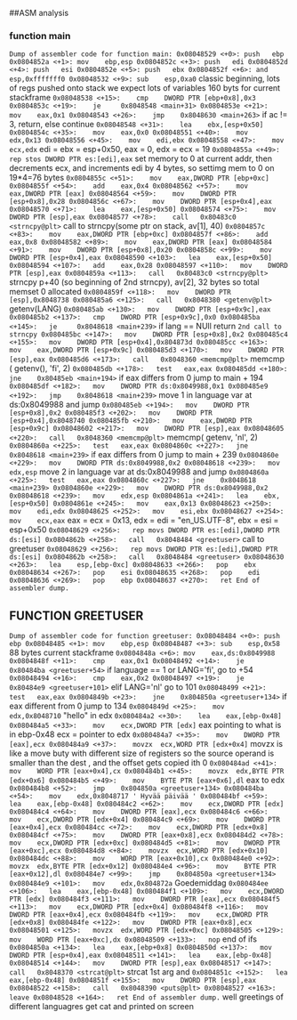 ##ASM analysis

### function main
`
Dump of assembler code for function main:
   0x08048529 <+0>:	push   ebp
   0x0804852a <+1>:	mov    ebp,esp
   0x0804852c <+3>:	push   edi
   0x0804852d <+4>:	push   esi
   0x0804852e <+5>:	push   ebx
   0x0804852f <+6>:	and    esp,0xfffffff0
   0x08048532 <+9>:	sub    esp,0xa0
   `
   classic beginning, lots of regs pushed onto stack we expect lots of variables
   160 byts for current stackframe
   `
   0x08048538 <+15>:	cmp    DWORD PTR [ebp+0x8],0x3
   0x0804853c <+19>:	je     0x8048548 <main+31>
   0x0804853e <+21>:	mov    eax,0x1
   0x08048543 <+26>:	jmp    0x8048630 <main+263>
	`
	if ac != 3, return, else continue
	`
   0x08048548 <+31>:	lea    ebx,[esp+0x50]
   0x0804854c <+35>:	mov    eax,0x0
   0x08048551 <+40>:	mov    edx,0x13
   0x08048556 <+45>:	mov    edi,ebx
   0x08048558 <+47>:	mov    ecx,edx
   `
   edi = ebx = esp+0x50, eax = 0, edx = ecx = 19 
   `
   0x0804855a <+49>:	rep stos DWORD PTR es:[edi],eax
   `
   set memory to 0 at current addr, then decrements ecx, and increments edi by 4 bytes, so settimg mem  to 0 on 19*4=76 bytes 
   `
   0x0804855c <+51>:	mov    eax,DWORD PTR [ebp+0xc]
   0x0804855f <+54>:	add    eax,0x4
   0x08048562 <+57>:	mov    eax,DWORD PTR [eax]
   0x08048564 <+59>:	mov    DWORD PTR [esp+0x8],0x28
   0x0804856c <+67>:	mov    DWORD PTR [esp+0x4],eax
   0x08048570 <+71>:	lea    eax,[esp+0x50]
   0x08048574 <+75>:	mov    DWORD PTR [esp],eax
   0x08048577 <+78>:	call   0x80483c0 <strncpy@plt>
   `
   call to strncpy(some ptr on stack, av[1], 40)
   `
   0x0804857c <+83>:	mov    eax,DWORD PTR [ebp+0xc]
   0x0804857f <+86>:	add    eax,0x8
   0x08048582 <+89>:	mov    eax,DWORD PTR [eax]
   0x08048584 <+91>:	mov    DWORD PTR [esp+0x8],0x20
   0x0804858c <+99>:	mov    DWORD PTR [esp+0x4],eax
   0x08048590 <+103>:	lea    eax,[esp+0x50]
   0x08048594 <+107>:	add    eax,0x28
   0x08048597 <+110>:	mov    DWORD PTR [esp],eax
   0x0804859a <+113>:	call   0x80483c0 <strncpy@plt>
   `
   strncpy p+40 (so beginning of 2nd strncpy), av[2], 32 bytes
   so total memset 0 allocated
   `
   0x0804859f <+118>:	mov    DWORD PTR [esp],0x8048738
   0x080485a6 <+125>:	call   0x8048380 <getenv@plt>
   `
   getenv(LANG)
   `
   0x080485ab <+130>:	mov    DWORD PTR [esp+0x9c],eax
   0x080485b2 <+137>:	cmp    DWORD PTR [esp+0x9c],0x0
   0x080485ba <+145>:	je     0x8048618 <main+239>
   `
   if lang == NUll return
   `
   2nd call to strncpy
   0x080485bc <+147>:	mov    DWORD PTR [esp+0x8],0x2
   0x080485c4 <+155>:	mov    DWORD PTR [esp+0x4],0x804873d
   0x080485cc <+163>:	mov    eax,DWORD PTR [esp+0x9c]
   0x080485d3 <+170>:	mov    DWORD PTR [esp],eax
   0x080485d6 <+173>:	call   0x8048360 <memcmp@plt>
   `
   memcmp ( getenv(), 'fi', 2)
   `
   0x080485db <+178>:	test   eax,eax
   0x080485dd <+180>:	jne    0x80485eb <main+194>
   `
   if eax differs from 0 jump to main + 194
   `
   0x080485df <+182>:	mov    DWORD PTR ds:0x8049988,0x1
   0x080485e9 <+192>:	jmp    0x8048618 <main+239>
   `
   move 1 in language var at ds:0x8049988 and jump
   `
   0x080485eb <+194>:	mov    DWORD PTR [esp+0x8],0x2
   0x080485f3 <+202>:	mov    DWORD PTR [esp+0x4],0x8048740
   0x080485fb <+210>:	mov    eax,DWORD PTR [esp+0x9c]
   0x08048602 <+217>:	mov    DWORD PTR [esp],eax
   0x08048605 <+220>:	call   0x8048360 <memcmp@plt>
   `
   memcmp( getenv, 'nl', 2)
   `
   0x0804860a <+225>:	test   eax,eax
   0x0804860c <+227>:	jne    0x8048618 <main+239>
   `
   if eax differs from 0 jump to main + 239
   `
   0x0804860e <+229>:	mov    DWORD PTR ds:0x8049988,0x2
   0x08048618 <+239>:	mov    edx,esp
   `
   move 2 in language var at ds:0x8049988 and jump
   `
   0x0804860a <+225>:	test   eax,eax
   0x0804860c <+227>:	jne    0x8048618 <main+239>
   0x0804860e <+229>:	mov    DWORD PTR ds:0x8049988,0x2
   0x08048618 <+239>:	mov    edx,esp
   0x0804861a <+241>:	lea    ebx,[esp+0x50]
   0x0804861e <+245>:	mov    eax,0x13
   0x08048623 <+250>:	mov    edi,edx
   0x08048625 <+252>:	mov    esi,ebx
   0x08048627 <+254>:	mov    ecx,eax
   `
   eax = ecx = 0x13, edx = edi = "en_US.UTF-8", ebx = esi = esp+0x50
   `
   0x08048629 <+256>:	rep movs DWORD PTR es:[edi],DWORD PTR ds:[esi]
   0x0804862b <+258>:	call   0x8048484 <greetuser>
   `
   call to greetuser
   `
   0x08048629 <+256>:	rep movs DWORD PTR es:[edi],DWORD PTR ds:[esi]
   0x0804862b <+258>:	call   0x8048484 <greetuser>
   0x08048630 <+263>:	lea    esp,[ebp-0xc]
   0x08048633 <+266>:	pop    ebx
   0x08048634 <+267>:	pop    esi
   0x08048635 <+268>:	pop    edi
   0x08048636 <+269>:	pop    ebp
   0x08048637 <+270>:	ret
End of assembler dump.
`

## FUNCTION GREETUSER

`
Dump of assembler code for function greetuser:
   0x08048484 <+0>:	push   ebp
   0x08048485 <+1>:	mov    ebp,esp
   0x08048487 <+3>:	sub    esp,0x58
   `
   88 bytes current stackframe
   `
   0x0804848a <+6>:	mov    eax,ds:0x8049988
   0x0804848f <+11>:	cmp    eax,0x1
   0x08048492 <+14>:	je     0x80484ba <greetuser+54>
   `
   if language == 1 or LANG='fi', go to +54
   `
   0x08048494 <+16>:	cmp    eax,0x2
   0x08048497 <+19>:	je     0x80484e9 <greetuser+101>
   `
   elif LANG='nl' go to 101
   `
   0x08048499 <+21>:	test   eax,eax
   0x0804849b <+23>:	jne    0x804850a <greetuser+134>
   `
   if eax different from 0 jump to 134
   `
   0x0804849d <+25>:	mov    edx,0x8048710
   `
   "hello" in edx
   `
   0x080484a2 <+30>:	lea    eax,[ebp-0x48]
   0x080484a5 <+33>:	mov    ecx,DWORD PTR [edx]
   `
   eax pointing to what is in ebp-0x48
   ecx = pointer to edx
   `
   0x080484a7 <+35>:	mov    DWORD PTR [eax],ecx
   0x080484a9 <+37>:	movzx  ecx,WORD PTR [edx+0x4]
   `
   movzx is like a move buty with different size of registers so
   the source operand is smaller than the dest , and the offset gets
   copied ith 0
   `
   0x080484ad <+41>:	mov    WORD PTR [eax+0x4],cx
   0x080484b1 <+45>:	movzx  edx,BYTE PTR [edx+0x6]
   0x080484b5 <+49>:	mov    BYTE PTR [eax+0x6],dl
   `
   eax to edx
   `
   0x080484b8 <+52>:	jmp    0x804850a <greetuser+134>
   0x080484ba <+54>:	mov    edx,0x8048717
   '
   Hyvää päivää
   '
   0x080484bf <+59>:	lea    eax,[ebp-0x48]
   0x080484c2 <+62>:	mov    ecx,DWORD PTR [edx]
   0x080484c4 <+64>:	mov    DWORD PTR [eax],ecx
   0x080484c6 <+66>:	mov    ecx,DWORD PTR [edx+0x4]
   0x080484c9 <+69>:	mov    DWORD PTR [eax+0x4],ecx
   0x080484cc <+72>:	mov    ecx,DWORD PTR [edx+0x8]
   0x080484cf <+75>:	mov    DWORD PTR [eax+0x8],ecx
   0x080484d2 <+78>:	mov    ecx,DWORD PTR [edx+0xc]
   0x080484d5 <+81>:	mov    DWORD PTR [eax+0xc],ecx
   0x080484d8 <+84>:	movzx  ecx,WORD PTR [edx+0x10]
   0x080484dc <+88>:	mov    WORD PTR [eax+0x10],cx
   0x080484e0 <+92>:	movzx  edx,BYTE PTR [edx+0x12]
   0x080484e4 <+96>:	mov    BYTE PTR [eax+0x12],dl
   0x080484e7 <+99>:	jmp    0x804850a <greetuser+134>
   0x080484e9 <+101>:	mov    edx,0x804872a
   `
   Goedemiddag
   `
   0x080484ee <+106>:	lea    eax,[ebp-0x48]
   0x080484f1 <+109>:	mov    ecx,DWORD PTR [edx]
   0x080484f3 <+111>:	mov    DWORD PTR [eax],ecx
   0x080484f5 <+113>:	mov    ecx,DWORD PTR [edx+0x4]
   0x080484f8 <+116>:	mov    DWORD PTR [eax+0x4],ecx
   0x080484fb <+119>:	mov    ecx,DWORD PTR [edx+0x8]
   0x080484fe <+122>:	mov    DWORD PTR [eax+0x8],ecx
   0x08048501 <+125>:	movzx  edx,WORD PTR [edx+0xc]
   0x08048505 <+129>:	mov    WORD PTR [eax+0xc],dx
   0x08048509 <+133>:	nop
   `
   end of ifs 
   `
   0x0804850a <+134>:	lea    eax,[ebp+0x8]
   0x0804850d <+137>:	mov    DWORD PTR [esp+0x4],eax
   0x08048511 <+141>:	lea    eax,[ebp-0x48]
   0x08048514 <+144>:	mov    DWORD PTR [esp],eax
   0x08048517 <+147>:	call   0x8048370 <strcat@plt>
   `
   strcat 1st arg and
   `
   0x0804851c <+152>:	lea    eax,[ebp-0x48]
   0x0804851f <+155>:	mov    DWORD PTR [esp],eax
   0x08048522 <+158>:	call   0x8048390 <puts@plt>
   0x08048527 <+163>:	leave
   0x08048528 <+164>:	ret
End of assembler dump.
`
well greetings of different languagres get cat and printed on screen
